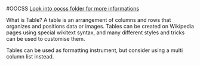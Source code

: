 #OOCSS
[Look into oocss folder for more informations](https://github.com/stubbornella/oocss/tree/master/oocss)

What is Table?
A table is an arrangement of columns and rows that organizes and positions data or images. Tables can be created on Wikipedia pages using special wikitext syntax, and many different styles and tricks can be used to customise them.

Tables can be used as formatting instrument, but consider using a multi column list instead.

